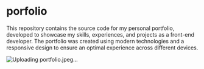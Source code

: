 # porfolio
 This repository contains the source code for my personal portfolio, developed to showcase my skills, experiences, and projects as a front-end developer. The portfolio was created using modern technologies and a responsive design to ensure an optimal experience across different devices.

![Uploading portfolio.jpeg…]()
